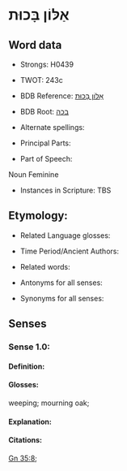 # אַלּוֹן בָּכוּת

<!-- Status: S2="NeedsEdits" -->
<!-- Lexica used for edits:   -->

## Word data

* Strongs: H0439

* TWOT: 243c

* BDB Reference: [אַלּוֹן בָּכוּת](rc://en/bdb/dict/b.bq.ad)

* BDB Root: [בכה](rc://en/bdb/dict/b.bq.aa)

* Alternate spellings:

* Principal Parts:

* Part of Speech:

Noun Feminine

* Instances in Scripture: TBS

## Etymology:

* Related Language glosses:

* Time Period/Ancient Authors:

* Related words:

* Antonyms for all senses:

* Synonyms for all senses:

## Senses

### Sense 1.0:

#### Definition:

#### Glosses:

weeping; mourning oak; 

#### Explanation:

#### Citations:

[Gn 35:8](rc://he/uhb/book/gen/35/8); 

